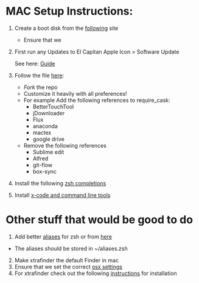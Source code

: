 # MAC Setup Instructions:
1. Create a boot disk from the [following](https://www.youtube.com/watch?v=s6sTMvluakY)
site
    - Ensure that we


2. First run any Updates to El Capitan
Apple Icon > Software Update

    See here: [Guide](https://gist.github.com/todc/9562086)

3. Follow the file [here](https://github.com/atomantic/dotfiles):
    - *Fork* the repo
    - Customize it heavily with all preferences!
    - For example Add the following references to require_cask:
        - BetterTouchTool
        - jDownloader
        - Flux
        - anaconda
        - mactex
        - google drive
    - Remove the following references
        - Sublime edit
        - Alfred
        - git-flow
        - box-sync

4. Install the following [zsh completions](https://github.com/zsh-users/zsh-completions)

5. Install [x-code and command line tools](https://gist.github.com/todc/9562086)

# Other stuff that would be good to do
1. Add better [aliases](https://github.com/holman/dotfiles/tree/master/zsh) for
zsh or from [here](https://github.com/skwp/dotfiles/blob/master/zsh/aliases.zsh)
  - The aliases should be stored in ~/aliases.zsh
2. Make xtrafinder the default Finder in mac
3. Ensure that we set the correct [osx settings](https://github.com/skwp/dotfiles/blob/master/bin/osx)
4. For xtrafinder check out the following [instructions](https://www.reddit.com/r/macapps/comments/3f6lxj/xtrafinder_for_mac_updated_for_os_x_1011_el/)
for installation
